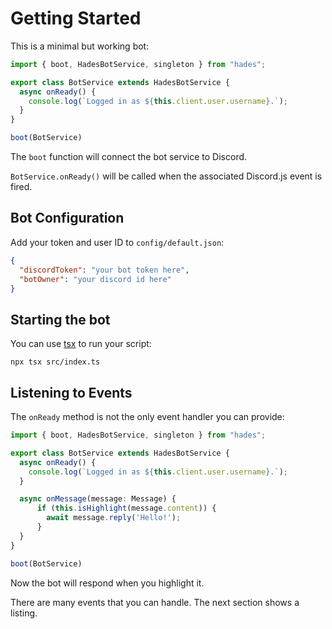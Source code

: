 # Getting Started

This is a minimal but working bot:

```ts
import { boot, HadesBotService, singleton } from "hades";

export class BotService extends HadesBotService {
  async onReady() {
    console.log(`Logged in as ${this.client.user.username}.`);
  }
}

boot(BotService)
```

The `boot` function will connect the bot service to Discord.

`BotService.onReady()` will be called when the associated Discord.js event is
fired.

## Bot Configuration

Add your token and user ID to `config/default.json`:

```json
{
  "discordToken": "your bot token here",
  "botOwner": "your discord id here"
}
```

## Starting the bot

You can use [tsx](https://www.npmjs.com/package/tsx) to run your script:

```
npx tsx src/index.ts
```

## Listening to Events

The `onReady` method is not the only event handler you can provide:

```ts
import { boot, HadesBotService, singleton } from "hades";

export class BotService extends HadesBotService {
  async onReady() {
    console.log(`Logged in as ${this.client.user.username}.`);
  }

  async onMessage(message: Message) {
      if (this.isHighlight(message.content)) {
        await message.reply('Hello!');
      }
  }
}

boot(BotService)
```

Now the bot will respond when you highlight it.

There are many events that you can handle. The next section shows a listing.
